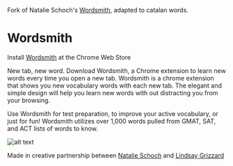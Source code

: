 Fork of Natalie Schoch's [Wordsmith](https://github.com/nataliefschoch/wordsmith), adapted to catalan words.

# Wordsmith

Install [Wordsmith](https://chrome.google.com/webstore/detail/gnpnpeephndoppbobdbpigepfdklacbp/publish-accepted?authuser=0&hl=en) at the Chrome Web Store

New tab, new word. Download Wordsmith, a Chrome extension to learn new words every time you open a new tab.
Wordsmith is a chrome extension that shows you new vocabulary words with each new tab. The elegant and simple design will help you learn new words with out distracting you from your browsing.

Use Wordsmith for test preparation, to improve your active vocabulary, or just for fun! Wordsmith utilizes over 1,000 words pulled from GMAT, SAT, and ACT lists of words to know.

![alt text](https://github.com/nataliefschoch/wordsmith/blob/master/images/screen1.jpg "Screenshot of Wordmith new tab")

Made in creative partnership between [Natalie Schoch](https://github.com/nataliefschoch) and [Lindsay Grizzard](https://github.com/lindsaygrizzard)
